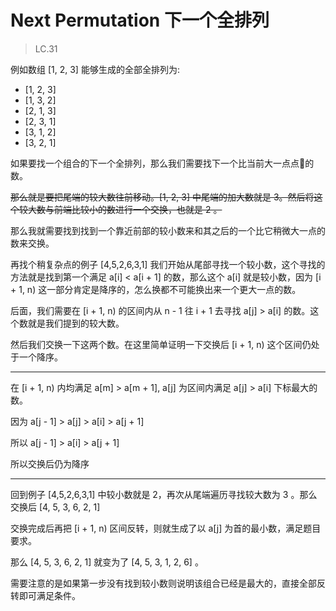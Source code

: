 # Next Permutation 下一个全排列

> LC.31

例如数组 [1, 2, 3] 能够生成的全部全排列为:
- [1, 2, 3]
- [1, 3, 2]
- [2, 1, 3]
- [2, 3, 1]
- [3, 1, 2]
- [3, 2, 1]

如果要找一个组合的下一个全排列，那么我们需要找下一个比当前大一点点🤏的数。

~~那么就是要把尾端的较大数往前移动。[1, 2, 3] 中尾端的加大数就是 3。然后将这个较大数与前端比较小的数进行一个交换，也就是 2 。~~

那么我就需要找到找到一个靠近前部的较小数来和其之后的一个比它稍微大一点的数来交换。

再找个稍复杂点的例子 [4,5,2,6,3,1] 我们开始从尾部寻找一个较小数，这个寻找的方法就是找到第一个满足 a[i] < a[i + 1] 的数，那么这个 a[i] 就是较小数，因为 [i + 1, n) 这一部分肯定是降序的，怎么换都不可能换出来一个更大一点的数。

后面，我们需要在 [i + 1, n) 的区间内从 n - 1 往 i + 1 去寻找 a[j] > a[i] 的数。这个数就是我们提到的较大数。

然后我们交换一下这两个数。在这里简单证明一下交换后 [i + 1, n) 这个区间仍处于一个降序。

---

在 [i + 1, n) 内均满足 a[m] > a[m + 1], a[j] 为区间内满足 a[j] > a[i] 下标最大的数。

因为 a[j - 1] > a[j] > a[i] > a[j + 1]

所以 a[j - 1] > a[i] > a[j + 1]

所以交换后仍为降序

---

回到例子 [4,5,2,6,3,1] 中较小数就是 2，再次从尾端遍历寻找较大数为 3 。那么交换后 [4, 5, 3, 6, 2, 1]

交换完成后再把 [i + 1, n) 区间反转，则就生成了以 a[j] 为首的最小数，满足题目要求。

那么 [4, 5, 3, 6, 2, 1] 就变为了 [4, 5, 3, 1, 2, 6] 。

需要注意的是如果第一步没有找到较小数则说明该组合已经是最大的，直接全部反转即可满足条件。


